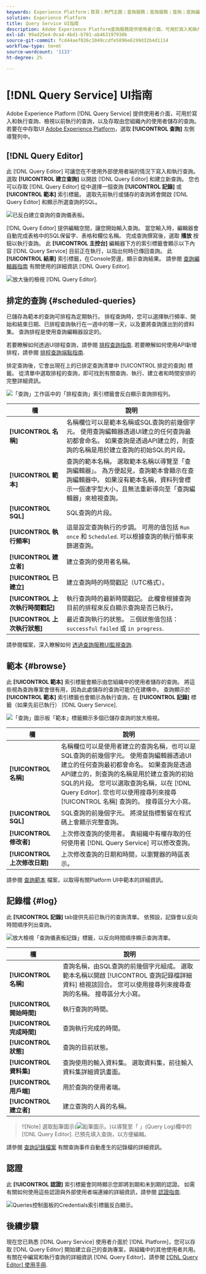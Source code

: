 ```yaml
---
keywords: Experience Platform；首頁；熱門主題；查詢服務；查詢服務；查詢；查詢編輯器；查詢編輯器；
solution: Experience Platform
title: Query Service UI指南
description: Adobe Experience Platform查詢服務提供使用者介面，可用於寫入和執行查詢、檢視以前執行的查詢，以及存取由您組織內的使用者儲存的查詢。
exl-id: 99ad25e4-0ca4-4bd1-b701-ab463197930b
source-git-commit: fcd44aef026c1049ccdfe5896e6199d32b4d1114
workflow-type: tm+mt
source-wordcount: '1133'
ht-degree: 2%

---
```


# [!DNL Query Service] UI指南

Adobe Experience Platform [!DNL Query Service] 提供使用者介面，可用於寫入和執行查詢、檢視以前執行的查詢，以及存取由您組織內的使用者儲存的查詢。 若要在中存取UI [Adobe Experience Platform](https://platform.adobe.com)，選取 **[!UICONTROL 查詢]** 左側導覽列中。

## [!DNL Query Editor]

此 [!DNL Query Editor] 可讓您在不使用外部使用者端的情況下寫入和執行查詢。 選取 **[!UICONTROL 建立查詢]** 以開啟 [!DNL Query Editor] 和建立新查詢。 您也可以存取 [!DNL Query Editor] 從中選擇一個查詢 **[!UICONTROL 記錄]** 或 **[!UICONTROL 範本]** 索引標籤。 選取先前執行或儲存的查詢將會開啟 [!DNL Query Editor] 和顯示所選查詢的SQL。

![已反白建立查詢的查詢儀表板。](../images/ui/overview/overview.png)

[!DNL Query Editor] 提供編輯空間，讓您開始輸入查詢。 當您輸入時，編輯器會自動完成表格中的SQL保留字、表格和欄位名稱。 完成查詢撰寫後，選取 **播放** 按鈕以執行查詢。 此 **[!UICONTROL 主控台]** 編輯器下方的索引標籤會顯示以下內容 [!DNL Query Service] 目前正在執行，以指出何時已傳回查詢。 此 **[!UICONTROL 結果]** 索引標籤，在Console旁邊，顯示查詢結果。 請參閱 [查詢編輯器指南](./user-guide.md) 有關使用的詳細資訊 [!DNL Query Editor].

![放大後的檢視 [!DNL Query Editor].](../images/ui/overview/query-editor.png)

## 排定的查詢 {#scheduled-queries}

已儲存為範本的查詢可排程為定期執行。 排程查詢時，您可以選擇執行頻率、開始和結束日期、已排程查詢執行在一週中的哪一天，以及要將查詢匯出到的資料集。 查詢排程是使用查詢編輯器設定的。

若要瞭解如何透過UI排程查詢，請參閱 [排程查詢指南](./user-guide.md#scheduled-queries). 若要瞭解如何使用API新增排程，請參閱 [排程查詢端點指南](../api/scheduled-queries.md).

排定查詢後，它會出現在上的已排定查詢清單中 [!UICONTROL 排定的查詢] 標籤。 從清單中選取排程的查詢，即可找到有關查詢、執行、建立者和時間安排的完整詳細資訊。

![「查詢」工作區中的「排程查詢」索引標籤會反白顯示查詢排程列。](../images/ui/overview/scheduled-queries.png)

| 欄 | 說明 |
| --- | --- |
| **[!UICONTROL 名稱]** | 名稱欄位可以是範本名稱或SQL查詢的前幾個字元。 使用查詢編輯器透過UI建立的任何查詢最初都會命名。 如果查詢是透過API建立的，則查詢的名稱是用於建立查詢的初始SQL的片段。 |
| **[!UICONTROL 範本]** | 查詢的範本名稱。 選取範本名稱以導覽至「查詢編輯器」。 為方便起見，查詢範本會顯示在查詢編輯器中。 如果沒有範本名稱，資料列會標示一個連字型大小，且無法重新導向至「查詢編輯器」來檢視查詢。 |
| **[!UICONTROL SQL]** | SQL查詢的片段。 |
| **[!UICONTROL 執行頻率]** | 這是設定查詢執行的步調。 可用的值包括 `Run once` 和 `Scheduled`. 可以根據查詢的執行頻率來篩選查詢。 |
| **[!UICONTROL 建立者]** | 建立查詢的使用者名稱。 |
| **[!UICONTROL 已建立]** | 建立查詢時的時間戳記（UTC格式）。 |
| **[!UICONTROL 上次執行時間戳記]** | 執行查詢時的最新時間戳記。 此欄會根據查詢目前的排程來反白顯示查詢是否已執行。 |
| **[!UICONTROL 上次執行狀態]** | 最近查詢執行的狀態。 三個狀態值包括： `successful` `failed` 或 `in progress`. |

請參閱檔案，深入瞭解如何 [透過查詢服務UI監視查詢](./monitor-queries.md).

## 範本 {#browse}

此 **[!UICONTROL 範本]** 索引標籤會顯示由您組織中的使用者儲存的查詢。 將這些視為查詢專案會很有用，因為此處儲存的查詢可能仍在建構中。 查詢顯示於 **[!UICONTROL 範本]** 索引標籤也會顯示為執行查詢，在 **[!UICONTROL 記錄]** 標籤（如果先前已執行） [!DNL Query Service].

![「查詢」圖示板「範本」標籤顯示多個已儲存查詢的放大檢視。](../images/ui/overview/templates.png)

| 欄 | 說明 |
| --- | --- |
| **[!UICONTROL 名稱]** | 名稱欄位可以是使用者建立的查詢名稱，也可以是SQL查詢的前幾個字元。 使用查詢編輯器透過UI建立的任何查詢最初都會命名。 如果查詢是透過API建立的，則查詢的名稱是用於建立查詢的初始SQL的片段。 您可以選取查詢名稱，以在 [!DNL Query Editor]. 您也可以使用搜尋列來搜尋 [!UICONTROL 名稱] 查詢的。 搜尋區分大小寫。 |
| **[!UICONTROL SQL]** | SQL查詢的前幾個字元。 將滑鼠指標暫留在程式碼上會顯示完整查詢。 |
| **[!UICONTROL 修改者]** | 上次修改查詢的使用者。 貴組織中有權存取的任何使用者 [!DNL Query Service] 可以修改查詢。 |
| **[!UICONTROL 上次修改日期]** | 上次修改查詢的日期和時間，以瀏覽器的時區表示。 |

請參閱 [查詢範本](./query-templates.md) 檔案，以取得有關Platform UI中範本的詳細資訊。

## 記錄檔 {#log}

此 **[!UICONTROL 記錄]** tab提供先前已執行的查詢清單。 依預設，記錄會以反向時間順序列出查詢。

![放大檢視「查詢儀表板記錄」標籤，以反向時間順序顯示查詢清單。](../images/ui/overview/log.png)

| 欄 | 說明 |
| --- | --- |
| **[!UICONTROL 名稱]** | 查詢名稱，由SQL查詢的前幾個字元組成。 選取範本名稱以開啟 [!UICONTROL 查詢記錄檔詳細資料] 檢視該回合。 您可以使用搜尋列來搜尋查詢的名稱。 搜尋區分大小寫。 |
| **[!UICONTROL 開始時間]** | 執行查詢的時間。 |
| **[!UICONTROL 完成時間]** | 查詢執行完成的時間。 |
| **[!UICONTROL 狀態]** | 查詢的目前狀態。 |
| **[!UICONTROL 資料集]** | 查詢使用的輸入資料集。 選取資料集，前往輸入資料集詳細資訊畫面。 |
| **[!UICONTROL 用戶端]** | 用於查詢的使用者端。 |
| **[!UICONTROL 建立者]** | 建立查詢的人員的名稱。 |

>!![Note]
選取鉛筆圖示(![鉛筆圖示。](../images/ui/overview/edit-icon.png))以導覽至「 」(Query Log)欄中的 [!DNL Query Editor]. 已預先填入查詢，以方便編輯。

請參閱 [查詢記錄檔案](./query-logs.md) 有關查詢事件自動產生的記錄檔的詳細資訊。

## 認證

此 **[!UICONTROL 認證]** 索引標籤會同時顯示您即將到期和未到期的認證。 如需有關如何使用這些認證與外部使用者端連線的詳細資訊，請參閱 [認證指南](../clients/overview.md).

![Queries控制面板的Credentials索引標籤反白顯示。](../images/ui/overview/credentials.png)

## 後續步驟

現在您已熟悉 [!DNL Query Service] 使用者介面於 [!DNL Platform]，您可以存取 [!DNL Query Editor] 開始建立自己的查詢專案，與組織中的其他使用者共用。 有關在中編寫和執行查詢的詳細資訊 [!DNL Query Editor]，請參閱 [[!DNL Query Editor] 使用手冊](./user-guide.md).
